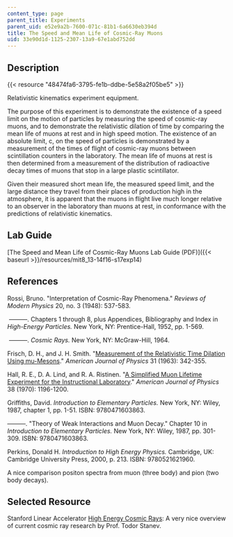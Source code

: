 ```yaml
---
content_type: page
parent_title: Experiments
parent_uid: e52e9a2b-7600-071c-81b1-6a6630eb394d
title: The Speed and Mean Life of Cosmic-Ray Muons
uid: 33e90d1d-1125-2307-13a9-67e1abd752dd
---
```


Description
-----------

{{< resource "48474fa6-3795-fe1b-ddbe-5e58a2f05be5" >}}

Relativistic kinematics experiment equipment.

The purpose of this experiment is to demonstrate the existence of a speed limit on the motion of particles by measuring the speed of cosmic-ray muons, and to demonstrate the relativistic dilation of time by comparing the mean life of muons at rest and in high speed motion. The existence of an absolute limit, c, on the speed of particles is demonstrated by a measurement of the times of flight of cosmic-ray muons between scintillation counters in the laboratory. The mean life of muons at rest is then determined from a measurement of the distribution of radioactive decay times of muons that stop in a large plastic scintillator.

Given their measured short mean life, the measured speed limit, and the large distance they travel from their places of production high in the atmosphere, it is apparent that the muons in flight live much longer relative to an observer in the laboratory than muons at rest, in conformance with the predictions of relativistic kinematics.

Lab Guide
---------

[The Speed and Mean Life of Cosmic-Ray Muons Lab Guide (PDF)]({{< baseurl >}}/resources/mit8_13-14f16-s17exp14)

References
----------

Rossi, Bruno. "Interpretation of Cosmic-Ray Phenomena." _Reviews of Modern Physics_ 20, no. 3 (1948): 537-583.

 ———. Chapters 1 through 8, plus Appendices, Bibliography and Index in _High-Energy Particles._ New York, NY: Prentice-Hall, 1952, pp. 1-569.

 ———. _Cosmic Rays._ New York, NY: McGraw-Hill, 1964.

Frisch, D. H., and J. H. Smith. "[Measurement of the Relativistic Time Dilation Using mu-Mesons](https://aapt.scitation.org/doi/10.1119/1.1969508)." _American Journal of Physics_ 31 (1963): 342-355.

Hall, R. E., D. A. Lind, and R. A. Ristinen. "[A Simplified Muon Lifetime Experiment for the Instructional Laboratory](https://aapt.scitation.org/doi/10.1119/1.1976002)." _American Journal of Physics_ 38 (1970): 1196-1200.

Griffiths, David. _Introduction to Elementary Particles._ New York, NY: Wiley, 1987, chapter 1, pp. 1-51. ISBN: 9780471603863.

———. "Theory of Weak Interactions and Muon Decay." Chapter 10 in _Introduction to Elementary Particles._ New York, NY: Wiley, 1987, pp. 301-309. ISBN: 9780471603863.

Perkins, Donald H. _Introduction to High Energy Physics._ Cambridge, UK: Cambridge University Press, 2000, p. 213. ISBN: 9780521621960.

A nice comparison positon spectra from muon (three body) and pion (two body decays).

Selected Resource
-----------------

Stanford Linear Accelerator [High Energy Cosmic Rays](http://www.slac.stanford.edu/econf/C040802/lec_notes/Stanev/default.htm#top): A very nice overview of current cosmic ray research by Prof. Todor Stanev.